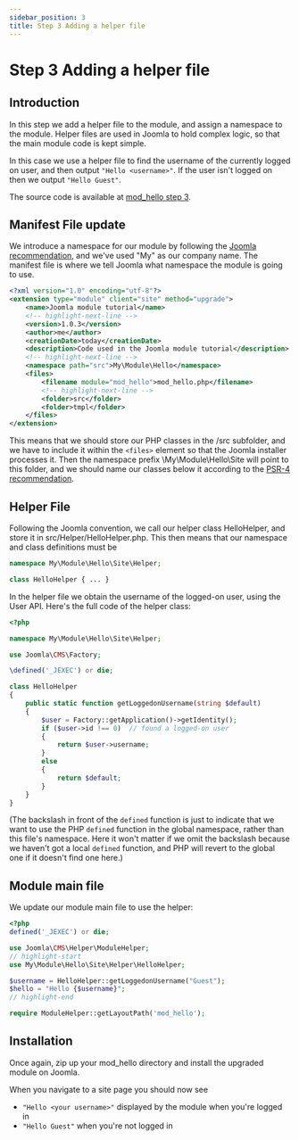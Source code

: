 ```yaml
---
sidebar_position: 3
title: Step 3 Adding a helper file
---
```


Step 3 Adding a helper file
===========================

## Introduction

In this step we add a helper file to the module, and assign a namespace to the module. 
Helper files are used in Joomla to hold complex logic, so that the main module code is kept simple.

In this case we use a helper file to find the username of the currently logged on user, and then output `"Hello <username>"`. 
If the user isn't logged on then we output `"Hello Guest"`.

The source code is available at [mod_hello step 3](https://github.com/joomla/manual-examples/tree/main/module-tutorial/step3_helper).

## Manifest File update

We introduce a namespace for our module by following the [Joomla recommendation](../../../general-concepts/namespaces/defining-your-namespace.md), and we've used "My" as our company name. 
The manifest file is where we tell Joomla what namespace the module is going to use.

```xml title="mod_hello/mod_hello.xml"
<?xml version="1.0" encoding="utf-8"?>
<extension type="module" client="site" method="upgrade">
    <name>Joomla module tutorial</name>
    <!-- highlight-next-line -->
    <version>1.0.3</version>
    <author>me</author>
    <creationDate>today</creationDate>
    <description>Code used in the Joomla module tutorial</description>
    <!-- highlight-next-line -->
    <namespace path="src">My\Module\Hello</namespace>
    <files>
        <filename module="mod_hello">mod_hello.php</filename>
        <!-- highlight-next-line -->
        <folder>src</folder>
        <folder>tmpl</folder>
    </files>
</extension>
```

This means that we should store our PHP classes in the /src subfolder, and we have to include it within the `<files>` element so that the Joomla installer processes it. 
Then the namespace prefix \My\Module\Hello\Site will point to this folder, and we should name our classes below it according to the [PSR-4 recommendation](https://www.php-fig.org/psr/psr-4/). 

## Helper File

Following the Joomla convention, we call our helper class HelloHelper, and store it in src/Helper/HelloHelper.php. 
This then means that our namespace and class definitions must be 

```php
namespace My\Module\Hello\Site\Helper;

class HelloHelper { ... }
```

In the helper file we obtain the username of the logged-on user, using the User API. Here's the full code of the helper class:

```php title="mod_hello/src/Helper/HelloHelper.php"
<?php

namespace My\Module\Hello\Site\Helper;

use Joomla\CMS\Factory;

\defined('_JEXEC') or die;

class HelloHelper
{
    public static function getLoggedonUsername(string $default)
    {
        $user = Factory::getApplication()->getIdentity();
        if ($user->id !== 0)  // found a logged-on user
        {
            return $user->username;
        }
        else
        {
            return $default;
        }
    }
}
```

(The backslash in front of the `defined` function is just to indicate that we want to use the PHP `defined` function in the global namespace, rather than this file's namespace. Here it won't matter if we omit the backslash because we haven't got a local `defined` function, and PHP will revert to the global one if it doesn't find one here.)

## Module main file

We update our module main file to use the helper:

```php title="mod_hello/mod_hello.php"
<?php
defined('_JEXEC') or die;

use Joomla\CMS\Helper\ModuleHelper;
// highlight-start
use My\Module\Hello\Site\Helper\HelloHelper;

$username = HelloHelper::getLoggedonUsername("Guest");
$hello = "Hello {$username}";
// highlight-end

require ModuleHelper::getLayoutPath('mod_hello');
```

## Installation

Once again, zip up your mod_hello directory and install the upgraded module on Joomla. 

When you navigate to a site page you should now see 
- `"Hello <your username>"` displayed by the module when you're logged in
- `"Hello Guest"` when you're not logged in